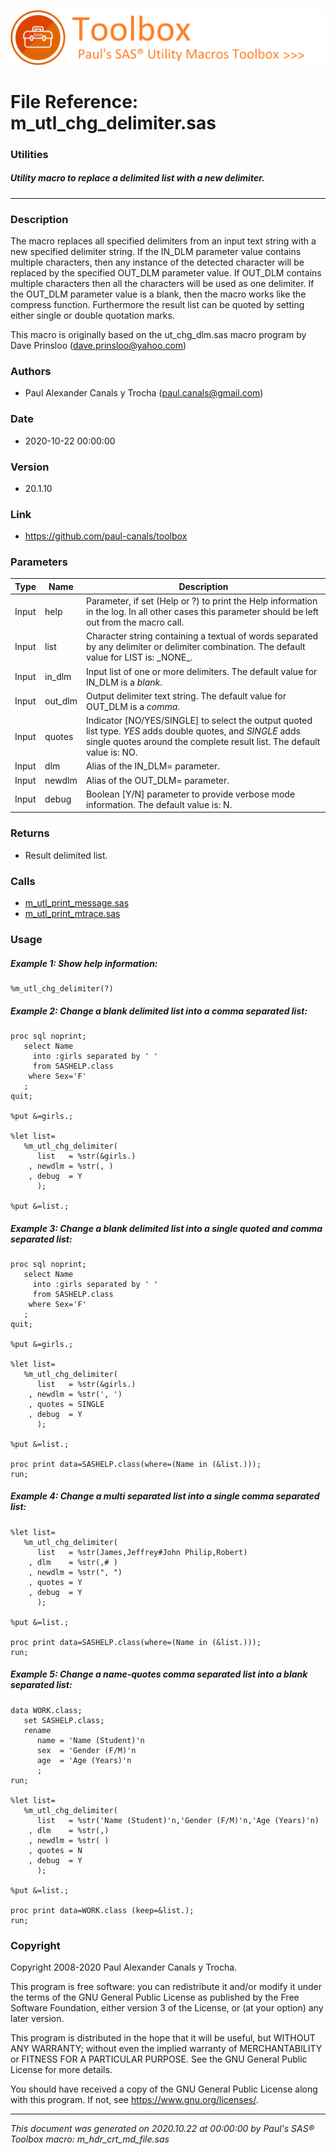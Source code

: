 ![../../misc/images/doc_banner.png](../../misc/images/doc_banner.png)
# 
# File Reference: m_utl_chg_delimiter.sas

### Utilities

##### Utility macro to replace a delimited list with a new delimiter.

***

### Description
The macro replaces all specified delimiters from an input text string with a new specified delimiter string. If the IN_DLM parameter value contains multiple characters, then any instance of the detected character will be replaced by the specified OUT_DLM parameter value. If OUT_DLM contains multiple characters then all the characters will be used as one delimiter. If the OUT_DLM parameter value is a blank, then the macro works like the compress function. Furthermore the result list can be quoted by setting either single or double quotation marks.

 This macro is originally based on the ut_chg_dlm.sas macro program by Dave Prinsloo (dave.prinsloo@yahoo.com)



### Authors
* Paul Alexander Canals y Trocha (paul.canals@gmail.com)

### Date
* 2020-10-22 00:00:00

### Version
* 20.1.10

### Link
* https://github.com/paul-canals/toolbox

### Parameters
| Type | Name | Description |
| ---- | ---- | ----------- |
| Input | help | Parameter, if set (Help or ?) to print the Help information in the log. In all other cases this parameter should be left out from the macro call. |
| Input | list | Character string containing a textual of words separated by any delimiter or delimiter combination. The default value for LIST is: \_NONE\_. |
| Input | in_dlm | Input list of one or more delimiters. The default value for IN_DLM is a _blank_. |
| Input | out_dlm | Output delimiter text string. The default value for OUT_DLM is a _comma_. |
| Input | quotes | Indicator [NO/YES/SINGLE] to select the output quoted list type. _YES_ adds double quotes, and _SINGLE_ adds single quotes around the complete result list. The default value is: NO. |
| Input | dlm | Alias of the IN_DLM= parameter. |
| Input | newdlm | Alias of the OUT_DLM= parameter. |
| Input | debug | Boolean [Y/N] parameter to provide verbose mode information. The default value is: N. |

### Returns
* Result delimited list.

### Calls
* [m_utl_print_message.sas](m_utl_print_message.md)
* [m_utl_print_mtrace.sas](m_utl_print_mtrace.md)

### Usage

##### Example 1: Show help information:
```sas
%m_utl_chg_delimiter(?)
```

##### Example 2: Change a blank delimited list into a comma separated list:
```sas
proc sql noprint;
   select Name
     into :girls separated by ' '
     from SASHELP.class
    where Sex='F'
   ;
quit;

%put &=girls.;

%let list=
   %m_utl_chg_delimiter(
      list   = %str(&girls.)
    , newdlm = %str(, )
    , debug  = Y
      );

%put &=list.;

```

##### Example 3: Change a blank delimited list into a single quoted and comma separated list:
```sas
proc sql noprint;
   select Name
     into :girls separated by ' '
     from SASHELP.class
    where Sex='F'
   ;
quit;

%put &=girls.;

%let list=
   %m_utl_chg_delimiter(
      list   = %str(&girls.)
    , newdlm = %str(', ')
    , quotes = SINGLE
    , debug  = Y
      );

%put &=list.;

proc print data=SASHELP.class(where=(Name in (&list.)));
run;

```

##### Example 4: Change a multi separated list into a single comma separated list:
```sas
%let list=
   %m_utl_chg_delimiter(
      list   = %str(James,Jeffrey#John Philip,Robert)
    , dlm    = %str(,# )
    , newdlm = %str(", ")
    , quotes = Y
    , debug  = Y
      );

%put &=list.;

proc print data=SASHELP.class(where=(Name in (&list.)));
run;

```

##### Example 5: Change a name-quotes comma separated list into a blank separated list:
```sas
data WORK.class;
   set SASHELP.class;
   rename
      name = 'Name (Student)'n
      sex  = 'Gender (F/M)'n
      age  = 'Age (Years)'n
      ;
run;

%let list=
   %m_utl_chg_delimiter(
      list   = %str('Name (Student)'n,'Gender (F/M)'n,'Age (Years)'n)
    , dlm    = %str(,)
    , newdlm = %str( )
    , quotes = N
    , debug  = Y
      );

%put &=list.;

proc print data=WORK.class (keep=&list.);
run;

```

### Copyright
Copyright 2008-2020 Paul Alexander Canals y Trocha. 
 
This program is free software: you can redistribute it and/or modify 
it under the terms of the GNU General Public License as published by 
the Free Software Foundation, either version 3 of the License, or 
(at your option) any later version. 
 
This program is distributed in the hope that it will be useful, 
but WITHOUT ANY WARRANTY; without even the implied warranty of 
MERCHANTABILITY or FITNESS FOR A PARTICULAR PURPOSE. See the 
GNU General Public License for more details. 
 
You should have received a copy of the GNU General Public License 
along with this program. If not, see <https://www.gnu.org/licenses/>. 


***
*This document was generated on 2020.10.22 at 00:00:00 by Paul's SAS&reg; Toolbox macro: m_hdr_crt_md_file.sas*
